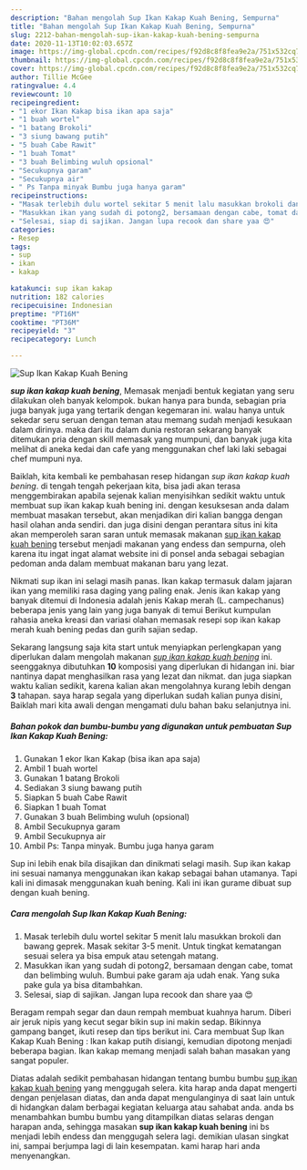 ```yaml
---
description: "Bahan mengolah Sup Ikan Kakap Kuah Bening, Sempurna"
title: "Bahan mengolah Sup Ikan Kakap Kuah Bening, Sempurna"
slug: 2212-bahan-mengolah-sup-ikan-kakap-kuah-bening-sempurna
date: 2020-11-13T10:02:03.657Z
image: https://img-global.cpcdn.com/recipes/f92d8c8f8fea9e2a/751x532cq70/sup-ikan-kakap-kuah-bening-foto-resep-utama.jpg
thumbnail: https://img-global.cpcdn.com/recipes/f92d8c8f8fea9e2a/751x532cq70/sup-ikan-kakap-kuah-bening-foto-resep-utama.jpg
cover: https://img-global.cpcdn.com/recipes/f92d8c8f8fea9e2a/751x532cq70/sup-ikan-kakap-kuah-bening-foto-resep-utama.jpg
author: Tillie McGee
ratingvalue: 4.4
reviewcount: 10
recipeingredient:
- "1 ekor Ikan Kakap bisa ikan apa saja"
- "1 buah wortel"
- "1 batang Brokoli"
- "3 siung bawang putih"
- "5 buah Cabe Rawit"
- "1 buah Tomat"
- "3 buah Belimbing wuluh opsional"
- "Secukupnya garam"
- "Secukupnya air"
- " Ps Tanpa minyak Bumbu juga hanya garam"
recipeinstructions:
- "Masak terlebih dulu wortel sekitar 5 menit lalu masukkan brokoli dan bawang geprek. Masak sekitar 3-5 menit. Untuk tingkat kematangan sesuai selera ya bisa empuk atau setengah matang."
- "Masukkan ikan yang sudah di potong2, bersamaan dengan cabe, tomat dan belimbing wuluh. Bumbui pake garam aja udah enak. Yang suka pake gula ya bisa ditambahkan."
- "Selesai, siap di sajikan. Jangan lupa recook dan share yaa 😍"
categories:
- Resep
tags:
- sup
- ikan
- kakap

katakunci: sup ikan kakap 
nutrition: 182 calories
recipecuisine: Indonesian
preptime: "PT16M"
cooktime: "PT36M"
recipeyield: "3"
recipecategory: Lunch

---
```



![Sup Ikan Kakap Kuah Bening](https://img-global.cpcdn.com/recipes/f92d8c8f8fea9e2a/751x532cq70/sup-ikan-kakap-kuah-bening-foto-resep-utama.jpg)

<b><i>sup ikan kakap kuah bening</i></b>, Memasak menjadi bentuk kegiatan yang seru dilakukan oleh banyak kelompok. bukan hanya para bunda, sebagian pria juga banyak juga yang tertarik dengan kegemaran ini. walau hanya untuk sekedar seru seruan dengan teman atau memang sudah menjadi kesukaan dalam dirinya. maka dari itu dalam dunia restoran sekarang banyak ditemukan pria dengan skill memasak yang mumpuni, dan banyak juga kita melihat di aneka kedai dan cafe yang menggunakan chef laki laki sebagai chef mumpuni nya.

Baiklah, kita kembali ke pembahasan resep hidangan <i>sup ikan kakap kuah bening</i>. di tengah tengah pekerjaan kita, bisa jadi akan terasa menggembirakan apabila sejenak kalian menyisihkan sedikit waktu untuk membuat sup ikan kakap kuah bening ini. dengan kesuksesan anda dalam membuat masakan tersebut, akan menjadikan diri kalian bangga dengan hasil olahan anda sendiri. dan juga disini dengan perantara situs ini kita akan memperoleh saran saran untuk memasak makanan <u>sup ikan kakap kuah bening</u> tersebut menjadi makanan yang endess dan sempurna, oleh karena itu ingat ingat alamat website ini di ponsel anda sebagai sebagian pedoman anda dalam membuat makanan baru yang lezat.

Nikmati sup ikan ini selagi masih panas. Ikan kakap termasuk dalam jajaran ikan yang memiliki rasa daging yang paling enak. Jenis ikan kakap yang banyak ditemui di Indonesia adalah jenis Kakap merah (L. campechanus) beberapa jenis yang lain yang juga banyak di temui Berikut kumpulan rahasia aneka kreasi dan variasi olahan memasak resepi sop ikan kakap merah kuah bening pedas dan gurih sajian sedap.


Sekarang langsung saja kita start untuk menyiapkan perlengkapan yang diperlukan dalam mengolah makanan <u><i>sup ikan kakap kuah bening</i></u> ini. seenggaknya dibutuhkan <b>10</b> komposisi yang diperlukan di hidangan ini. biar nantinya dapat menghasilkan rasa yang lezat dan nikmat. dan juga siapkan waktu kalian sedikit, karena kalian akan mengolahnya kurang lebih dengan <b>3</b> tahapan. saya harap segala yang diperlukan sudah kalian punya disini, Baiklah mari kita awali dengan mengamati dulu bahan baku selanjutnya ini.

<!--inarticleads1-->

##### Bahan pokok dan bumbu-bumbu yang digunakan untuk pembuatan Sup Ikan Kakap Kuah Bening:

1. Gunakan 1 ekor Ikan Kakap (bisa ikan apa saja)
1. Ambil 1 buah wortel
1. Gunakan 1 batang Brokoli
1. Sediakan 3 siung bawang putih
1. Siapkan 5 buah Cabe Rawit
1. Siapkan 1 buah Tomat
1. Gunakan 3 buah Belimbing wuluh (opsional)
1. Ambil Secukupnya garam
1. Ambil Secukupnya air
1. Ambil  Ps: Tanpa minyak. Bumbu juga hanya garam


Sup ini lebih enak bila disajikan dan dinikmati selagi masih. Sup ikan kakap ini sesuai namanya menggunakan ikan kakap sebagai bahan utamanya. Tapi kali ini dimasak menggunakan kuah bening. Kali ini ikan gurame dibuat sup dengan kuah bening. 

<!--inarticleads2-->

##### Cara mengolah Sup Ikan Kakap Kuah Bening:

1. Masak terlebih dulu wortel sekitar 5 menit lalu masukkan brokoli dan bawang geprek. Masak sekitar 3-5 menit. Untuk tingkat kematangan sesuai selera ya bisa empuk atau setengah matang.
1. Masukkan ikan yang sudah di potong2, bersamaan dengan cabe, tomat dan belimbing wuluh. Bumbui pake garam aja udah enak. Yang suka pake gula ya bisa ditambahkan.
1. Selesai, siap di sajikan. Jangan lupa recook dan share yaa 😍


Beragam rempah segar dan daun rempah membuat kuahnya harum. Diberi air jeruk nipis yang kecut segar bikin sup ini makin sedap. Bikinnya gampang banget, ikuti resep dan tips berikut ini. Cara membuat Sup Ikan Kakap Kuah Bening : Ikan kakap putih disiangi, kemudian dipotong menjadi beberapa bagian. Ikan kakap memang menjadi salah bahan masakan yang sangat populer. 

Diatas adalah sedikit pembahasan hidangan tentang bumbu bumbu <u>sup ikan kakap kuah bening</u> yang menggugah selera. kita harap anda dapat mengerti dengan penjelasan diatas, dan anda dapat mengulanginya di saat lain untuk di hidangkan dalam berbagai kegiatan keluarga atau sahabat anda. anda bs menambahkan bumbu bumbu yang ditampilkan diatas selaras dengan harapan anda, sehingga masakan <b>sup ikan kakap kuah bening</b> ini bs menjadi lebih endess dan menggugah selera lagi. demikian ulasan singkat ini, sampai berjumpa lagi di lain kesempatan. kami harap hari anda menyenangkan.
